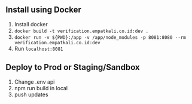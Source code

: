 
Install using Docker
-----------------------

1. Install docker
2. `docker build -t verification.empatkali.co.id:dev .`
3. `docker run -v ${PWD}:/app -v /app/node_modules -p 8081:8080 --rm verification.empatkali.co.id:dev`
4. Run `localhost:8081`



Deploy to Prod or Staging/Sandbox
------------------------

1. Change .env api
2. npm run build in local
3. push updates
